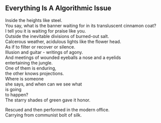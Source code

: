 Everything Is A Algorithmic Issue
---------------------------------
Inside the heights like steel.  
You say, what is the banner waiting for in its transluscent cinnamon coat?  
I tell you it is waiting for praise like you.  
Outside the inevitable divisions of burned-out salt.  
Calcerous weather, acidulous lights like the flower head.  
As if to filter or recover or silence.  
Illusion and guitar - writings of agony.  
And meetings of wounded eyeballs a nose and a eyelids  
entertaining the jungle.  
One of them is enduring,  
the other knows projections.  
Where is someone  
she says, and when can we see what  
is going  
to happen?  
The starry shades of green gave it honor.  
  
Rescued and then performed in the modern office.  
Carrying from communist bolt of silk.  
